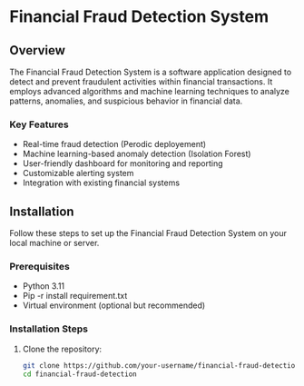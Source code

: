 # Financial Fraud Detection System

## Overview

The Financial Fraud Detection System is a software application designed to detect and prevent fraudulent activities within financial transactions. It employs advanced algorithms and machine learning techniques to analyze patterns, anomalies, and suspicious behavior in financial data.

### Key Features

- Real-time fraud detection (Perodic deployement)
- Machine learning-based anomaly detection (Isolation Forest)
- User-friendly dashboard for monitoring and reporting 
- Customizable alerting system
- Integration with existing financial systems

## Installation

Follow these steps to set up the Financial Fraud Detection System on your local machine or server.

### Prerequisites

- Python 3.11
- Pip -r install requirement.txt
- Virtual environment (optional but recommended)

### Installation Steps

1. Clone the repository:

   ```bash
   git clone https://github.com/your-username/financial-fraud-detection.git
   cd financial-fraud-detection
